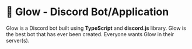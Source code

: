 # 🦋 Glow - Discord Bot/Application

Glow is a Discord bot built using **TypeScript** and **discord.js** library. Glow is the best bot that has ever been created. Everyone wants Glow in their server(s).
